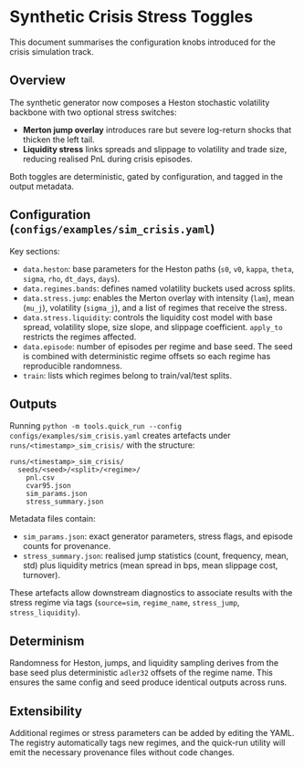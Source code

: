# Synthetic Crisis Stress Toggles

This document summarises the configuration knobs introduced for the crisis simulation track.

## Overview

The synthetic generator now composes a Heston stochastic volatility backbone with two optional stress switches:

* **Merton jump overlay** introduces rare but severe log-return shocks that thicken the left tail.
* **Liquidity stress** links spreads and slippage to volatility and trade size, reducing realised PnL during crisis episodes.

Both toggles are deterministic, gated by configuration, and tagged in the output metadata.

## Configuration (`configs/examples/sim_crisis.yaml`)

Key sections:

- `data.heston`: base parameters for the Heston paths (`s0`, `v0`, `kappa`, `theta`, `sigma`, `rho`, `dt_days`, `days`).
- `data.regimes.bands`: defines named volatility buckets used across splits.
- `data.stress.jump`: enables the Merton overlay with intensity (`lam`), mean (`mu_j`), volatility (`sigma_j`), and a list of regimes that receive the stress.
- `data.stress.liquidity`: controls the liquidity cost model with base spread, volatility slope, size slope, and slippage coefficient. `apply_to` restricts the regimes affected.
- `data.episode`: number of episodes per regime and base seed. The seed is combined with deterministic regime offsets so each regime has reproducible randomness.
- `train`: lists which regimes belong to train/val/test splits.

## Outputs

Running `python -m tools.quick_run --config configs/examples/sim_crisis.yaml` creates artefacts under `runs/<timestamp>_sim_crisis/` with the structure:

```
runs/<timestamp>_sim_crisis/
  seeds/<seed>/<split>/<regime>/
    pnl.csv
    cvar95.json
    sim_params.json
    stress_summary.json
```

Metadata files contain:

- `sim_params.json`: exact generator parameters, stress flags, and episode counts for provenance.
- `stress_summary.json`: realised jump statistics (count, frequency, mean, std) plus liquidity metrics (mean spread in bps, mean slippage cost, turnover).

These artefacts allow downstream diagnostics to associate results with the stress regime via tags (`source=sim`, `regime_name`, `stress_jump`, `stress_liquidity`).

## Determinism

Randomness for Heston, jumps, and liquidity sampling derives from the base seed plus deterministic `adler32` offsets of the regime name. This ensures the same config and seed produce identical outputs across runs.

## Extensibility

Additional regimes or stress parameters can be added by editing the YAML. The registry automatically tags new regimes, and the quick-run utility will emit the necessary provenance files without code changes.
